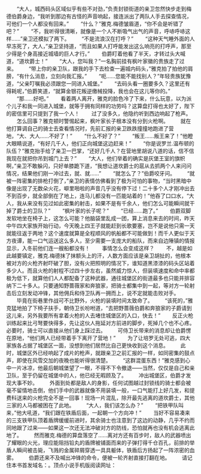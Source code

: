 　　“大人，城西码头区域似乎有些不对劲，”负责封锁街道的亲卫忽然快步走到梅德伯爵身边，“我听到那边有古怪的声音响起，接连派出了两队人手去探查情况，可他们一个人都没有回来。”
　　“什么？”雅克.梅德皱眉道，“你不会是听错了吧？”
　　“不，我听得很清晰，就像是一个人不断吸气出气的声音，呼哧呼哧这样……”亲卫还模拟了两下。
　　“不是流浪汉在打呼？”
　　“这种天气睡外面的人早冻死了，大人，”亲卫坚持道，“而且如果人打呼能发出这么响亮的打呼声，那至少得是个身高接近城墙的巨人才行。”
　　伯爵盯着他看了半天，才转过头大喊道，“道坎爵士！”
　　“大人，您叫我？”一名胸前挂有枫叶家徽的贵族走了过来。
　　“带上你的亲卫队，跟我的手下去检查一遍城内码头，”雅克拍了拍他的肩膀，“有什么消息，立刻向我汇报。”
　　“呃……您能不能找别人？”年轻贵族犹豫道，“父亲叮嘱我必须跟您一同进入城堡。”
　　“去码头看一圈要多久？这里还有得耗呢，”伯爵笑道，“就算金银花叛逆缴械投降，我也会在这儿等你的。”
　　“那……好吧。”
　　看着两人离开，雅克的脸色冷了下来，什么玩意，以为派个儿子和我一同进入城堡，就等于拥有同样的功劳吗？这算盘打得也太好了，陛下的密信里可只提到了我一个人！
　　过了没多久，他隐约听到西边响起了枪声。
　　怎么回事？雅克顿时警惕起来，枫叶家长子根本没有分到火枪啊。
　　就在他打算调自己的骑士去查看情况时，先前汇报的亲卫跌跌撞撞地跑进了营地，“大、大人……不好了！”
　　“什么不好了？”
　　“叛王……叛王来了！”他瞪大眼睛说道，“有好几千人，他们正向城堡这边赶来！”
　　“你是说罗兰.温布顿的队伍？”雅克抬手给了亲卫一巴掌，“还好几千人？在营地里胡说八道的话，信不信我现在就把你吊到城门上去？”
　　“大人，他们举着的确实是灰堡王室的旗帜啊，”亲卫不敢躲闪，只好单膝跪下道，“我想让道坎爵士的扈从去抓两个人来问问情况，结果他们刚一冲过去，就、就……”
　　“就怎么了？”伯爵咬牙问。
　　“就被一阵密集的排枪打倒了，”亲卫的表情仿佛看到了极为可怕的事物，“当时黑暗中像是出现了无数朵火花，噼里啪啦的声音几乎没有停下过！二十多个人才刚冲出去不到百步，就全部倒在了地上，连马儿都没有一匹能站着的！”他吞了口口水，“大人，我从来没有见过如此密集的射击，如果不是有千余人，他们怎么可能瞬间就干掉了爵士的卫队？”
　　“枫叶家的长子呢？”
　　“已经……跑了。”
　　伯爵双脚发软地坐在椅子上，这怎么可能？他脑袋里乱成一团，算上消息来去的时间，昨天中午四大家族开始行动，今天晚上四王子就能赶到长歌要塞，岂不是说他只需一天就能往返于两地？这个速度就算是全程顺风的帆船都不可能做到！而千人更似于天方夜谭，能一口气运送这么多人，至少需要一支庞大的船队，而来自边陲镇的情报显示，入冬前他们连一艘船都没有！
　　事情怎么会变成这样？
　　不，越是如此越要镇定，雅克.梅德抹了抹额头上的汗，人数方面应该是亲卫胡扯的，他根本被对方的火枪齐射吓破了胆，没有火把照明的情况下，谁知道黑漆漆的码头区站着多少人。而且火枪的射程不过四十步左右，虽然威力惊人，但装填速度和命中率都极为低下，就算他们人人都配备了这种武器，通往城堡区的街道最多也只能并排容纳下二十多人。只要通知野蔷薇家和奔狼家，把骑士都集中到一起，等对方一轮射击后立刻发动冲锋，其他佣兵和侍卫队再一拥而上，说不定就能击败对手。
　　毕竟在街巷里作战可不比野外，火枪的装填时间太致命了。
　　“该死的，”雅克猛地拍了下椅子扶手，朝侍卫长吩咐道，“去把野蔷薇伯爵和奔狼家的子爵请到这儿来，另外我要所有拿着火枪的人去堵住城堡区的入口，快去！”
　　反正火枪训练起来比弓弩要快得多，先让这伙人拖延对方前进的脚步，死掉几个也不心疼。必要时，骑士可以直接从他们身上踩过去。
　　可侍卫长带来的消息却让伯爵愣在原地，“他们两人已经带着手下离开了营地！”
　　为了让培罗无处可逃，四大家族各占据了城堡区一面，没想到他们居然比自己更快收到这个消息。
　　此时，城堡区外已经响起了成片的枪声，就跟亲卫之前汇报的一样，如同密集的鼓点声，即使在风雪交加的夜晚也能听得很清楚。
　　“这群混蛋东西！”雅克感到心中一片冰凉，他最后朝城堡望了一眼，不得不下令撤退——当然，仅仅是自己和亲卫队，至于仍留在城堡中的人，他已经无暇顾及了。
　　冲出城堡区，伯爵才发现大事不妙。
　　外面到处都是敌人的身影，任何试图越过封锁线的骑士都会被毫不留情地击倒，他们手中的武器就像不用装填一般，一口气能打上好几发，和提费科送来的火枪完全不是一回事！现场一片混乱，除开最先逃离的道坎爵士，其他三家的人马都被困在了此地。
　　“大人，我们该怎么办？”
　　“把铁甲队叫来，”他大吼道，“我们跟在铁盾后面，一起朝一个方向冲！”
　　当好不容易凑来的三支铁甲队顶着盾牌缓缓前进时，其余骑士也注意到了这边的动静，几乎不约而同地跟了过来——如果这一次还无法冲破对方的防线，恐怕就再也没有机会逃离此地了。
　　然而雅克.梅德的算盘落空了……离对方还有百步时，敌人的武器喷出了耀眼的火光，理应能阻挡铅丸的盾牌被铺面而来的子弹打得千仓百孔，前排的举盾人瞬间被击毙，飞溅的金属碎屑穿透一具具躯体，铁盾后方扬起了一阵浓密的血雾。
　　伯爵还来不及喊出冲锋的命令，便被一轮齐射直接打翻在地。
　　请记住本书首发域名：。顶点小说手机版阅读网址：